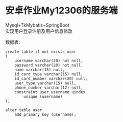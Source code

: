 # 安卓作业My12306的服务端   
Mysql+TkMybatis+SpringBoot   
实现用户登录注册及用户信息修改   

数据表:   
```mysql
create table if not exists user
(
	username varchar(20) not null,
	password varchar(20) not null,
	name varchar(15) null,
	id_card_type varchar(15) null,
	id_card_number varchar(20) null,
	user_type varchar(15) null,
	phone_number varchar(12) null,
	constraint user_username_uindex
		unique (username)
);

alter table user
	add primary key (username);
```